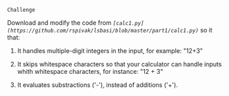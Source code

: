 `Challenge`

Download and modify the code from _`[calc1.py](https://github.com/rspivak/lsbasi/blob/master/part1/calc1.py)`_ so it that:

1. It handles multiple-digit integers in the input, for example: "12+3"

2. It skips whitespace characters so that your calculator can handle
inputs whith whitespace characters, for instance: "12 + 3"

3. It evaluates substractions ('-'), instead of additions ('+').
